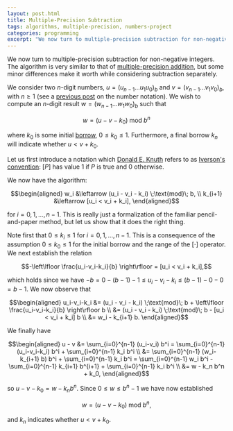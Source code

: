 ```yaml
---
layout: post.html
title: Multiple-Precision Subtraction
tags: algorithms, multiple-precision, numbers-project
categories: programming
excerpt: "We now turn to multiple-precision subtraction for non-negative integers. The algorithm is very similar to that of multiple-precision addition, but some minor differences make it worth while considering subtraction separately. [...]"
---
```

We now turn to multiple-precision subtraction for non-negative integers. The algorithm is very similar to that of [multiple-precision addition](/blog/2011/10/multiple-precision-addition), but some minor differences make it worth while considering subtraction separately.

We consider two $n$-digit numbers, $u=(u_{n-1} \ldots u_1 u_0)_b$ and $v=(v_{n-1} \ldots v_1 v_0)_b$, with $n \geq 1$ (see a [previous post](/blog/2011/10/multiple-precision-number-representation) on the number notation). We wish to compute an $n$-digit result $w=(w_{n-1} \ldots w_1 w_0)_b$ such that

$$w = (u - v - k_0) \;\text{mod}\; b^n$$

where $k_0$ is some initial [borrow](http://mathworld.wolfram.com/Borrow.html), $0 \leq k_0 \leq 1$. Furthermore, a final borrow $k_n$ will indicate whether $u < v+k_0$.

Let us first introduce a notation which [Donald E. Knuth](http://www-cs-faculty.stanford.edu/~uno/) refers to as [Iverson's convention](http://en.wikipedia.org/wiki/Iverson_bracket): $[P]$ has value $1$ if $P$ is true and $0$ otherwise.

We now have the algorithm:

$$\begin{aligned} w_i     &\leftarrow (u_i - v_i - k_i) \;\text{mod}\; b, \\ k_{i+1} &\leftarrow [u_i < v_i + k_i], \end{aligned}$$

for $i = 0, 1, \ldots, n-1$. This is really just a formalization of the familiar pencil-and-paper method, but let us show that it does the right thing.

Note first that $0 \leq k_i \leq 1$ for $i = 0, 1, \ldots, n-1$. This is a consequence of the assumption $0 \leq k_0 \leq 1$ for the initial borrow and the range of the $[\cdot]$ operator. We next establish the relation

$$-\left\lfloor \frac{u_i-v_i-k_i}{b} \right\rfloor = [u_i < v_i + k_i],$$

which holds since we have $-b = 0-(b-1)-1 \leq u_i-v_i-k_i \leq (b-1)-0-0 = b-1$. We now observe that

$$\begin{aligned} u_i-v_i-k_i &= (u_i - v_i - k_i) \;\text{mod}\; b + \left\lfloor \frac{u_i-v_i-k_i}{b} \right\rfloor b \\ &= (u_i - v_i - k_i) \;\text{mod}\; b - [u_i < v_i + k_i] b \\ &= w_i - k_{i+1} b. \end{aligned}$$

We finally have

$$\begin{aligned} u - v &= \sum_{i=0}^{n-1} (u_i-v_i) b^i = \sum_{i=0}^{n-1} (u_i-v_i-k_i) b^i + \sum_{i=0}^{n-1} k_i b^i \\ &= \sum_{i=0}^{n-1} (w_i-k_{i+1} b) b^i + \sum_{i=0}^{n-1} k_i b^i = \sum_{i=0}^{n-1} w_i b^i - \sum_{i=0}^{n-1} k_{i+1} b^{i+1} + \sum_{i=0}^{n-1} k_i b^i \\ &= w - k_n b^n + k_0, \end{aligned}$$

so $u-v-k_0 = w-k_n b^n$. Since $0 \leq w \leq b^n-1$ we have now established

$$w = (u - v - k_0) \;\text{mod}\; b^n,$$

and $k_n$ indicates whether $u < v+k_0$.
